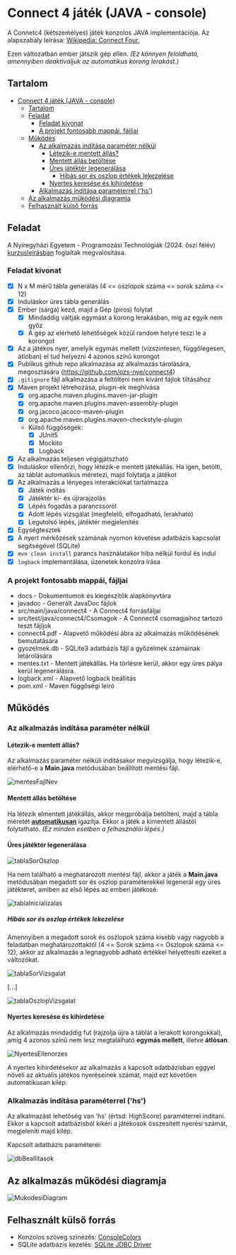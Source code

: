 # Connect 4 játék (JAVA - console)
A Connetc4 (kétszemélyes) játék konzolos JAVA implementációja. Az alapszabály leírása: [Wikipedia: Connect Four.](https://hu.wikipedia.org/wiki/Connect_four)

Ezen változatban ember játszik gép ellen. *(Ez könnyen feloldható, amennyiben deaktiváljuk az automatikus korong lerakást.)*

## Tartalom
<!-- TOC -->
* [Connect 4 játék (JAVA - console)](#connect-4-játék-java---console)
  * [Tartalom](#tartalom)
  * [Feladat](#feladat)
    * [Feladat kivonat](#feladat-kivonat)
    * [A projekt fontosabb mappái, fájljai](#a-projekt-fontosabb-mappái-fájljai)
  * [Működés](#működés)
    * [Az alkalmazás indítása paraméter nélkül](#az-alkalmazás-indítása-paraméter-nélkül)
      * [Létezik-e mentett állás?](#létezik-e-mentett-állás)
      * [Mentett állás betöltése](#mentett-állás-betöltése)
      * [Üres játéktér legenerálása](#üres-játéktér-legenerálása)
        * [Hibás sor és oszlop értékek lekezelése](#hibás-sor-és-oszlop-értékek-lekezelése)
      * [Nyertes keresése és kihirdetése](#nyertes-keresése-és-kihirdetése)
    * [Alkalmazás indítása paraméterrel ('hs')](#alkalmazás-indítása-paraméterrel-hs)
  * [Az alkalmazás működési diagramja](#az-alkalmazás-működési-diagramja)
  * [Felhasznált külső forrás](#felhasznált-külső-forrás)
<!-- TOC -->

## Feladat
A Nyíregyházi Egyetem - Programozási Technológiák (2024. őszi félév) [kurzusleírásban](docs/kurzusleiras.pdf)  foglaltak megvalósítása.

### Feladat kivonat
- [X] N x M mérű tábla generálás (4 <= oszlopok száma <= sorok száma <= 12)
- [X] Induláskor üres tábla generálás
- [X] Ember (sárga) kezd, majd a Gép (piros) folytat
  - [X] Mindaddig váltják egymást a korong lerakásban, míg az egyik nem győz
  - [X] A gép az elérhető lehetőségek közül random helyre teszi le a korongot
- [X] Az a játékos nyer, amelyik egymás mellett (vízszintesen, függőlegesen, átlóban) el tud helyezni 4 azonos színű korongot
- [X] Publikus github repo alkalmazása az alkalmazás tárolására, megosztására (https://github.com/ozs-nye/connect4)
- [X] `.gitignore` fájl alkalmazása a feltölteni nem kívánt fájlok tiltásához
- [X] Maven projekt létrehozása, plugin-ek meghívása
  - [X] org.apache.maven.plugins.maven-jar-plugin
  - [X] org.apache.maven.plugins.maven-assembly-plugin
  - [X] org.jacoco.jacoco-maven-plugin
  - [X] org.apache.maven.plugins.maven-checkstyle-plugin
  - Külső függőségek:
    - [X] JUnit5
    - [X] Mockito
    - [X] Logback
- [X] Az alkalmazás teljesen végigjátszható
- [X] Induláskor ellenőrzi, hogy létezik-e mentett játékállás. Ha igen, betölti, az táblát automatikus méretezi, majd folytatja a játékot
- [X] Az alkalmazás a lényeges interakciókat tartalmazza
  - [X] Játék indítás
  - [X] Játéktér ki- és újrarajzolás
  - [X] Lépés fogadás a parancssoról
  - [X] Adott lépés vizsgálat (megfelelő, elfogadható, lerakható)
  - [X] Legutolsó lépés, játéktér megjelenítés
- [X] Egységtesztek
- [X] A nyert mérkőzések számának nyomon követése adatbázis kapcsolat segítségével (SQLite)
- [X] `mvn clean install` parancs használatakor hiba nélkül fordul és indul
- [X] `logback` implementálása, üzenetek konzolra írása

### A projekt fontosabb mappái, fájljai

- docs - Dokumentumok és kiegészítők alapkönyvtára
- javadoc - Generált JavaDoc fájlok
- src/main/java/connect4 - A Connect4 forrásfáljai
- src/test/java/connect4/Csomagok - A Connect4 csomagjaihoz tartozó teszt fájljok
- connect4.pdf - Alapvető működési ábra az alkalmazás működésének bemutatására
- gyozelmek.db - SQLite3 adatbázis fájl a győzelmek számainak letárolására
- mentes.txt - Mentett játékállás. Ha törlésre kerül, akkor egy üres pálya kerül legenerálásra.
- logback.xml - Alapvető logback beállítás
- pom.xml - Maven függőségi leíró

## Működés

### Az alkalmazás indítása paraméter nélkül

#### Létezik-e mentett állás?
Az alkalmazás paraméter nélküli indításakor megvizsgálja, hogy létezik-e, elérhető-e a **Main.java** metódusában beállított mentési fájl.

![mentesFajlNev](docs/mentesFajlNev.png "mentesFajlNev")

#### Mentett állás betöltése
Ha létezik elmentett játékállás, akkor megpróbálja betölteni, majd a tábla méretét <ins>**automatikusan**</ins> igazítja. Ekkor a játék a kimentett állástól folytatható. *(Ez minden esetben a felhasználói lépés.)*

#### Üres játéktér legenerálása
![tablaSorOszlop](docs/tablaSorOszlop.png "tablaSorOszlop")

Ha nem található a meghatározott mentési fájl, akkor a játék a **Main.java** metódusában megadott sor és oszlop paraméterekkel legenerál egy üres játékteret, amiben az első lépés az emberi játékosé.

![tablaInicializalas](docs/TablaInicializalas.png "tablaInicializalas")

##### Hibás sor és oszlop értékek lekezelése
Amennyiben a megadott sorok és oszlopok száma kisebb vagy nagyobb a feladatban meghatározottaktól (4 <= Sorok száma <= Oszlopok száma <= 12), akkor az alkalmazás a legnagyobb adható értékkel helyettesíti ezeket a változókat.

![tablaSorVizsgalat](docs/tablaSorVizsgalat.png "tablaSorOszlopVizsg")

[...]

![tablaOszlopVizsgalat](docs/tablaOszlopVizsgalat.png "tablaSorOszlopVizsg")

#### Nyertes keresése és kihirdetése
Az alkalmazás mindaddig fut (rajzolja újra a táblát a lerakott korongokkal), amíg 4 azonos színű nem lesz megtalálható **egymás mellett**, illetve **átlósan**. 

![NyertesEllenorzes](docs/NyertesEllenorzes.png "NyertesEllenorzes")

A nyertes kihirdetésekor az alkalmazás a kapcsolt adatbázisban eggyel növeli az aktuális játékos nyeréseinek számát, majd ezt követően automatikusan kilép.

### Alkalmazás indítása paraméterrel ('hs')
Az alkalmazást lehetőség van 'hs' (értsd: HighScore) paraméterrel indítani.
Ekkor a kapcsolt adatbázisból kikéri a játékosok összesített nyerési számát, megjeleníti majd kilép.

Kapcsolt adatbázis paraméterei:

![dbBeallitasok](docs/dbBeallitasok.png "dbBeallitasok")

## Az alkalmazás működési diagramja
![MukodesiDiagram](docs/connect4.svg)

## Felhasznált külső forrás
- Konzolos szöveg színezés: [ConsoleColors](https://stackoverflow.com/questions/5762491/how-to-print-color-in-console-using-system-out-println)
- SQLite adatbázis kezelés: [SQLite JDBC Driver](https://github.com/xerial/sqlite-jdbc)
